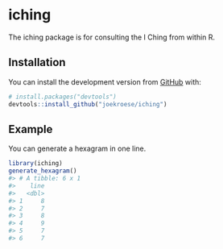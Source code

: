 
<!-- README.md is generated from README.Rmd. Please edit that file -->

# iching

<!-- badges: start -->
<!-- badges: end -->

The iching package is for consulting the I Ching from within R.

## Installation

You can install the development version from
[GitHub](https://github.com/) with:

``` r
# install.packages("devtools")
devtools::install_github("joekroese/iching")
```

## Example

You can generate a hexagram in one line.

``` r
library(iching)
generate_hexagram()
#> # A tibble: 6 x 1
#>    line
#>   <dbl>
#> 1     8
#> 2     7
#> 3     8
#> 4     9
#> 5     7
#> 6     7
```
